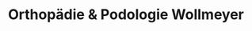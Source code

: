 ---
title: "Orthopädie & Podologie Wollmeyer"
url: /lippetal/orthopaedie-und-podologie-wollmeyer/
shop: Schuhe
---